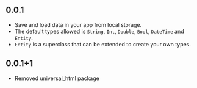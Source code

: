 ## 0.0.1
- Save and load data in your app from local storage.
- The default types allowed is `String`, `Int`, `Double`, `Bool`, `DateTime` and `Entity`.
- `Entity` is a superclass that can be extended to create your own types.

## 0.0.1+1
- Removed universal_html package